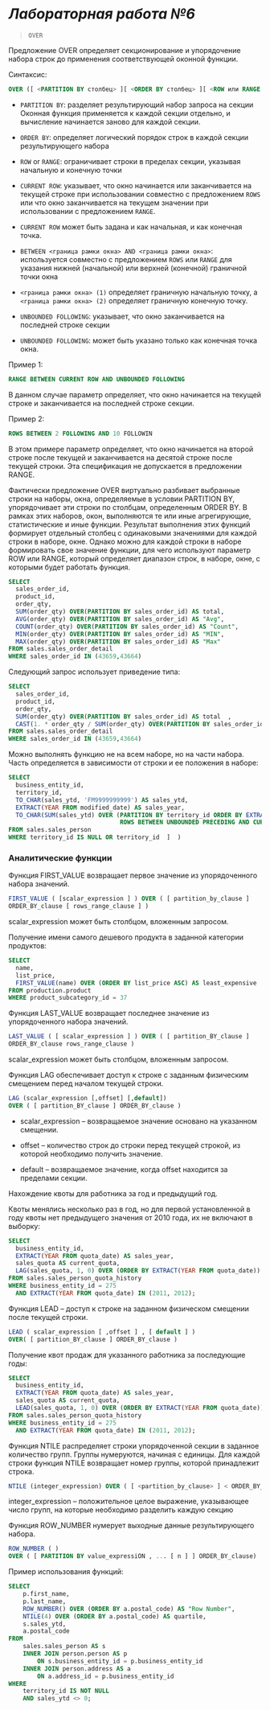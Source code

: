 # *Лабораторная работа №6*

> `OVER`

Предложение OVER определяет секционирование и упорядочение набора строк
до применения соответствующей оконной функции.

Синтаксис:

```SQL
OVER ([ <PARTITION BY столбец> ][ <ORDER BY столбец> ][ <ROW или RANGE столбец> ])
```

- `PARTITION BY`: разделяет результирующий набор запроса на секции
  Оконная функция применяется к каждой секции отдельно, и вычисление начинается заново для каждой секции.

- `ORDER BY`: определяет логический порядок строк в каждой секции результирующего набора

- `ROW` or `RANGE`: ограничивает строки в пределах секции, указывая начальную и конечную точки

- `CURRENT ROW`: указывает, что окно начинается или заканчивается на
  текущей строке при использовании совместно с предложением `ROWS` или что окно заканчивается на текущем значении при использовании с предложением `RANGE`.

- `CURRENT ROW` может быть задана и как начальная, и как конечная точка.

- `BETWEEN <граница рамки окна> AND <граница рамки окна>`:
  используется совместно с предложением `ROWS` или `RANGE` для указания нижней (начальной) или верхней (конечной) граничной точки окна

- `<граница рамки окна> (1)` определяет граничную начальную точку, а  
  `<граница рамки окна> (2)` определяет граничную конечную точку.

- `UNBOUNDED FOLLOWING`: указывает, что окно заканчивается на последней строке секции

- `UNBOUNDED FOLLOWING`: может быть указано только как конечная точка окна.

Пример 1:

```SQL
RANGE BETWEEN CURRENT ROW AND UNBOUNDED FOLLOWING
```

В данном случае параметр определяет, что окно начинается на текущей
строке и заканчивается на последней строке секции.

Пример 2:

```SQL
ROWS BETWEEN 2 FOLLOWING AND 10 FOLLOWIN
```

В этом примере параметр определяет, что окно начинается на второй строке
после текущей и заканчивается на десятой строке после текущей строки.
Эта спецификация не допускается в предложении RANGE.

Фактически предложение OVER виртуально разбивает выбранные строки на
наборы, окна, определяемые в условии PARTITION BY, упорядочивает эти
строки по столбцам, определенным ORDER BY. В рамках этих наборов, окон,
выполняются те или иные агрегирующие, статистические и иные функции.
Результат выполнения этих функций формирует отдельный столбец с
одинаковыми значениями для каждой строки в наборе, окне. Однако можно
для каждой строки в наборе формировать свое значение функции, для чего
используют параметр ROW или RANGE, который определяет диапазон строк, в
наборе, окне, с которыми будет работать функция.

```SQL
SELECT
  sales_order_id,
  product_id,
  order_qty,
  SUM(order_qty) OVER(PARTITION BY sales_order_id) AS total,
  AVG(order_qty) OVER(PARTITION BY sales_order_id) AS "Avg",
  COUNT(order_qty) OVER(PARTITION BY sales_order_id) AS "Count",
  MIN(order_qty) OVER(PARTITION BY sales_order_id) AS "MIN",
  MAX(order_qty) OVER(PARTITION BY sales_order_id) AS "Max"
FROM sales.sales_order_detail
WHERE sales_order_id IN (43659,43664)
```

Следующий запрос использует приведение типа:

```SQL
SELECT
  sales_order_id,
  product_id,
  order_qty,
  SUM(order_qty) OVER(PARTITION BY sales_order_id) AS total  ,
  CAST(1. * order_qty / SUM(order_qty) OVER(PARTITION BY sales_order_id) * 100 AS DECIMAL(5,2)) AS "Percent BY ProductID"
FROM sales.sales_order_detail
WHERE sales_order_id IN (43659,43664)
```

Можно выполнять функцию не на всем наборе, но на части набора. Часть
определяется в зависимости от строки и ее положения в наборе:

```SQL
SELECT
  business_entity_id,
  territory_id,
  TO_CHAR(sales_ytd, 'FM9999999999') AS sales_ytd,
  EXTRACT(YEAR FROM modified_date) AS sales_year,
  TO_CHAR(SUM(sales_ytd) OVER (PARTITION BY territory_id ORDER BY EXTRACT(YEAR FROM modified_date)
                               ROWS BETWEEN UNBOUNDED PRECEDING AND CURRENT ROW), 'FM9999999999') AS cumulative_total
FROM sales.sales_person
WHERE territory_id IS NULL OR territory_id  ]  )
```

### Аналитические функции

Функция FIRST_VALUE возвращает первое значение из упорядоченного набора значений.

```SQL
FIRST_VALUE ( [scalar_expression ] ) OVER ( [ partition_by_clause ]
ORDER_BY_clause [ rows_range_clause ] )
```

scalar_expression может быть столбцом, вложенным запросом.

Получение имени самого дешевого продукта в заданной категории продуктов:

```SQL
SELECT 
  name, 
  list_price,
  FIRST_VALUE(name) OVER (ORDER BY list_price ASC) AS least_expensive
FROM production.product
WHERE product_subcategory_id = 37
```

Функция LAST_VALUE возвращает последнее значение из упорядоченного набора значений.

```SQL
LAST_VALUE ( [ scalar_expression ] ) OVER ( [ partition_BY_clause ]
ORDER_BY_clause rows_range_clause )
```

scalar_expression может быть столбцом, вложенным запросом.

Функция LAG обеспечивает доступ к строке с заданным физическим смещением перед началом текущей строки.

```SQL
LAG (scalar_expression [,offset] [,default]) 
OVER ( [ partition_BY_clause ] ORDER_BY_clause )
```

- scalar_expression – возвращаемое значение основано на указанном смещении.

- offset – количество строк до строки перед текущей строкой, из которой необходимо получить значение.

- default – возвращаемое значение, когда offset находится за пределами секции.

Нахождение квоты для работника за год и предыдущий год.

Квоты менялись несколько раз в год, но для первой установленной в году квоты нет предыдущего значения от 2010 года, их не включают в выборку:

```SQL
SELECT 
  business_entity_id, 
  EXTRACT(YEAR FROM quota_date) AS sales_year,
  sales_quota AS current_quota,
  LAG(sales_quota, 1, 0) OVER (ORDER BY EXTRACT(YEAR FROM quota_date)) AS previous_quota
FROM sales.sales_person_quota_history
WHERE business_entity_id = 275 
  AND EXTRACT(YEAR FROM quota_date) IN (2011, 2012);
```

Функция LEAD – доступ к строке на заданном физическом смещении после текущей строки.

```SQL
LEAD ( scalar_expression [ ,offset ] , [ default ] )
OVER( [ partition_BY_clause ] ORDER_BY_clause )
```

Получение квот продаж для указанного работника за последующие годы:

```SQL
SELECT 
  business_entity_id, 
  EXTRACT(YEAR FROM quota_date) AS sales_year,
  sales_quota AS current_quota,
  LEAD(sales_quota, 1, 0) OVER (ORDER BY EXTRACT(YEAR FROM quota_date)) AS next_quota
FROM sales.sales_person_quota_history
WHERE business_entity_id = 275 
  AND EXTRACT(YEAR FROM quota_date) IN (2011, 2012);
```

Функция NTILE распределяет строки упорядоченной секции в заданное количество групп. Группы нумеруются, начиная с единицы. Для каждой строки функция NTILE возвращает номер группы, которой принадлежит строка.

```SQL
NTILE (integer_expression) OVER ( [ <partition_by_clause> ] < ORDER_BY_clause > )
```

integer_expression – положительное целое выражение, указывающее число групп, на которые необходимо разделить каждую секцию

Функция ROW_NUMBER нумерует выходные данные результирующего набора.

```SQL
ROW_NUMBER ( )
OVER ( [ PARTITION BY value_expressiON , ... [ n ] ] ORDER_BY_clause)
```

Пример использования функций:

```SQL
SELECT
    p.first_name,
    p.last_name,
    ROW_NUMBER() OVER (ORDER BY a.postal_code) AS "Row Number",
    NTILE(4) OVER (ORDER BY a.postal_code) AS quartile,
    s.sales_ytd,
    a.postal_code
FROM
    sales.sales_person AS s
    INNER JOIN person.person AS p
        ON s.business_entity_id = p.business_entity_id
    INNER JOIN person.address AS a
        ON a.address_id = p.business_entity_id
WHERE
    territory_id IS NOT NULL
    AND sales_ytd <> 0;
```
